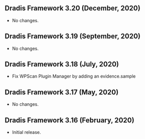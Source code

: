 ## Dradis Framework 3.20 (December, 2020) ##

* No changes.

## Dradis Framework 3.19 (September, 2020) ##

* No changes.

## Dradis Framework 3.18 (July, 2020) ##

*  Fix WPScan Plugin Manager by adding an evidence.sample

## Dradis Framework 3.17 (May, 2020) ##

*  No changes.

## Dradis Framework 3.16 (February, 2020) ##

*  Initial release.
